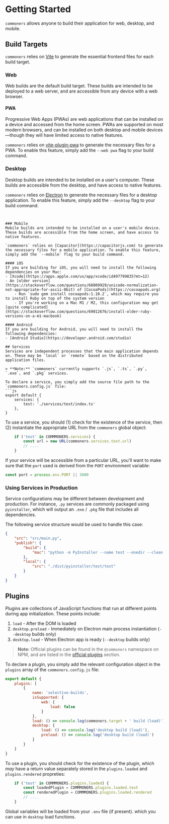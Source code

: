 # Getting Started
`commoners` allows anyone to build their application for web, desktop, and mobile.

## Build Targets
`commoners` relies on [Vite](https://vitejs.dev) to generate the essential frontend files for each build target.

### Web
Web builds are the default build target. These builds are intended to be deployed to a web server, and are accessible from any device with a web browser.

#### PWA
Progressive Web Apps (PWAs) are web applications that can be installed on a device and accessed from the home screen. PWAs are supported on most modern browsers, and can be installed on both desktop and mobile devices—though they will have limited access to native features.

`commoners` relies on [vite-plugin-pwa]() to generate the necessary files for a PWA. To enable this feature, simply add the `--web pwa` flag to your build command.

### Desktop
Desktop builds are intended to be installed on a user's computer. These builds are accessible from the desktop, and have access to native features.

`commoners` relies on [Electron](https://www.electronjs.org) to generate the necessary files for a desktop application. To enable this feature, simply add the `--desktop` flag to your build command.
```


### Mobile
Mobile builds are intended to be installed on a user's mobile device. These builds are accessible from the home screen, and have access to native features.

`commoners` relies on [Capacitor](https://capacitorjs.com) to generate the necessary files for a mobile application. To enable this feature, simply add the `--mobile` flag to your build command.

#### iOS
If you are building for iOS, you will need to install the following dependencies on your Mac:
- [Xcode](https://apps.apple.com/us/app/xcode/id497799835?mt=12)
- An [older version](https://stackoverflow.com/questions/68809929/unicode-normalization-not-appropriate-for-ascii-8bit) of [CocoaPods](https://cocoapods.org)
    - Run `sudo gem install cocoapods:1.10.2`, which may require you to install Ruby on top of the system version
    - If you're working on a Mac M1 / M2, this configuration may get [quite complicated](https://stackoverflow.com/questions/69012676/install-older-ruby-versions-on-a-m1-macbook)

#### Android
If you are building for Android, you will need to install the following dependencies:
- [Android Studio](https://developer.android.com/studio)

## Services
Services are independent processes that the main application depends on. These may be `local` or `remote` based on the distributed application files.

> **Note:** `commoners` currently supports `.js`, `.ts`, `.py`, `.exe`, and `.pkg` services.

To declare a service, you simply add the source file path to the `commoners.config.js` file:
```js
export default {
    services: {
        test: './services/test/index.ts'
    },
}
```

To use a service, you should (1) check for the existence of the service, then (2) instantiate the appropriate URL from the `commoners` global object:

```js
    if ('test' in COMMMONERS.services) {
        const url = new URL(commoners.services.test.url)
        // ....
    }
```

If your service will be accessible from a particular URL, you'll want to make sure that the `port` used is derived from the `PORT` environment variable:

```js
const port = process.env.PORT || 3000
```

### Using Services in Production
Service configurations may be different between development and production. For instance, `.py` services are commonly packaged using `pyinstaller`, which will output an `.exe` / `.pkg` file that includes all dependencies.

The following service structure would be used to handle this case:
```json
{
    "src": "src/main.py",
    "publish": {
        "build": {
            "mac": "python -m PyInstaller --name test --onedir --clean ./src/main.py --distpath ./dist/pyinstaller",
        },
        "local": {
            "src": "./dist/pyinstaller/test/test"
        }
    }
}
```

## Plugins
Plugins are collections of JavaScript functions that run at different points during app initialization. These points include:

1. `load` - After the DOM is loaded 
2. `desktop.preload` - Immediately on Electron main process instantiation (`--desktop` builds only)
2. `desktop.load` - When Electron app is ready (`--desktop` builds only)

> **Note:** Official plugins can be found in the `@commoners` namespace on NPM, and are listed in the [official plugins](/plugins/official) section.

To declare a plugin, you simply add the relevant configuration object in the `plugins` array of the `commoners.config.js` file:
```js
export default {
    plugins: [
        {
            name: 'selective-builds',
            isSupported: {
                web: {
                    load: false
                }
            },
            load: () => console.log(commoners.target + ' build (load)'),
            desktop: {
                load: () => console.log('desktop build (load)'),
                preload: () => console.log('desktop build (load)')
            }
        }
    ]
}
```

To use a plugin, you should check for the existence of the plugin, which *may* have a return value separately stored in the `plugins.loaded` and `plugins.rendered` propreties:

```js
    if ('test' in COMMMONERS.plugins.loaded) {
        const loadedPlugin = COMMMONERS.plugins.loaded.test
        const renderedPlugin = COMMMONERS.plugins.loaded.rendered
        // ....
    }
```

Global variables will be loaded from your `.env` file (if present). which you can use in `desktop` load functions.